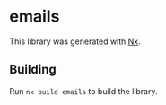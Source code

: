 # emails

This library was generated with [Nx](https://nx.dev).

## Building

Run `nx build emails` to build the library.
